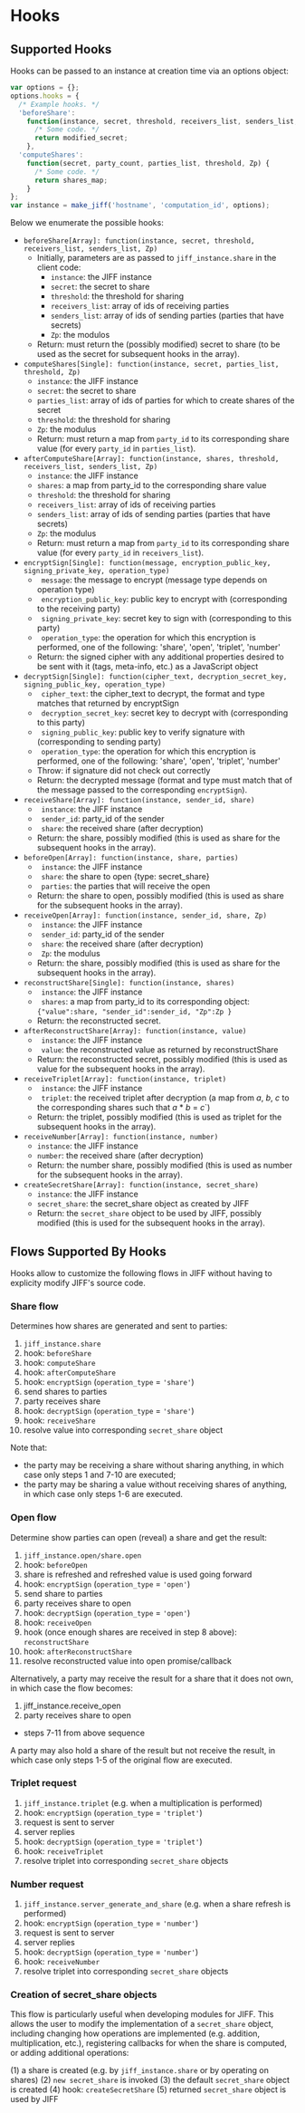 # Hooks

## Supported Hooks

Hooks can be passed to an instance at creation time via an options object:
```javascript
var options = {};
options.hooks = {
  /* Example hooks. */
  'beforeShare':
    function(instance, secret, threshold, receivers_list, senders_list, Zp) {
      /* Some code. */
      return modified_secret;
    },
  'computeShares':
    function(secret, party_count, parties_list, threshold, Zp) {
      /* Some code. */
      return shares_map;
    }
};
var instance = make_jiff('hostname', 'computation_id', options);
```

Below we enumerate the possible hooks:

* `beforeShare[Array]: function(instance, secret, threshold, receivers_list, senders_list, Zp)`
  * Initially, parameters are as passed to `jiff_instance.share` in the client code:
    * `instance`: the JIFF instance
    * `secret`: the secret to share
    * `threshold`: the threshold for sharing
    * `receivers_list`: array of ids of receiving parties
    * `senders_list`: array of ids of sending parties (parties that have secrets)
    * `Zp`: the modulos
  * Return: must return the (possibly modified) secret to share (to be used as the secret for subsequent hooks in the array).
* `computeShares[Single]: function(instance, secret, parties_list, threshold, Zp)`
    * `instance`: the JIFF instance
    * `secret`: the secret to share
    * `parties_list`: array of ids of parties for which to create shares of the secret
    * `threshold`: the threshold for sharing
    * `Zp`: the modulus
  * Return: must return a map from `party_id` to its corresponding share value (for every `party_id` in `parties_list`).
* `afterComputeShare[Array]: function(instance, shares, threshold, receivers_list, senders_list, Zp)`
    * `instance`: the JIFF instance
    * `shares`: a map from party_id to the corresponding share value
    * `threshold`: the threshold for sharing
    * `receivers_list`: array of ids of receiving parties
    * `senders_list`: array of ids of sending parties (parties that have secrets)
    * `Zp`: the modulus
  * Return: must return a map from `party_id` to its corresponding share value (for every `party_id` in `receivers_list`).
* `encryptSign[Single]: function(message, encryption_public_key, signing_private_key, operation_type)`
    * ` message`: the message to encrypt (message type depends on operation type)
    * ` encryption_public_key`: public key to encrypt with (corresponding to the receiving party)
    * ` signing_private_key`: secret key to sign with (corresponding to this party)
    * ` operation_type`: the operation for which this encryption is performed, one of the following: 'share', 'open', 'triplet', 'number'
  * Return: the signed cipher with any additional properties desired to be sent with it (tags, meta-info, etc.) as a JavaScript object
* `decryptSign[Single]: function(cipher_text, decryption_secret_key, signing_public_key, operation_type)`
    * ` cipher_text`: the cipher_text to decrypt, the format and type matches that returned by encryptSign
    * ` decryption_secret_key`: secret key to decrypt with (corresponding to this party)
    * ` signing_public_key`: public key to verify signature with (corresponding to sending party)
    * ` operation_type`: the operation for which this encryption is performed, one of the following: 'share', 'open', 'triplet', 'number'
  * Throw: if signature did not check out correctly
  * Return: the decrypted message (format and type must match that of the message passed to the corresponding `encryptSign`).
* `receiveShare[Array]: function(instance, sender_id, share)`
    * ` instance`: the JIFF instance
    * ` sender_id`: party_id of the sender
    * ` share`: the received share (after decryption)
  * Return: the share, possibly modified (this is used as share for the subsequent hooks in the array).
* `beforeOpen[Array]: function(instance, share, parties)`
    * ` instance`: the JIFF instance
    * ` share`: the share to open {type: secret_share}
    * ` parties`: the parties that will receive the open
  * Return: the share to open, possibly modified (this is used as share for the subsequent hooks in the array).
* `receiveOpen[Array]: function(instance, sender_id, share, Zp)`
    * ` instance`: the JIFF instance
    * ` sender_id`: party_id of the sender
    * ` share`: the received share (after decryption)
    * ` Zp`: the modulus
  * Return: the share, possibly modified (this is used as share for the subsequent hooks in the array).
* `reconstructShare[Single]: function(instance, shares)`
    * ` instance`: the JIFF instance
    * ` shares`: a map from party_id to its corresponding object: `{"value":share, "sender_id":sender_id, "Zp":Zp }`
  * Return: the reconstructed secret.
* `afterReconstructShare[Array]: function(instance, value)`
    * ` instance`: the JIFF instance
    * ` value`: the reconstructed value as returned by reconstructShare
  * Return: the reconstructed secret, possibly modified (this is used as value for the subsequent hooks in the array).
* `receiveTriplet[Array]: function(instance, triplet)`
    * ` instance`: the JIFF instance
    * ` triplet`: the received triplet after decryption (a map from *a*, *b*, *c* to the corresponding shares such that *a* * *b* = *c*`)
  * Return: the triplet, possibly modified (this is used as triplet for the subsequent hooks in the array).
* `receiveNumber[Array]: function(instance, number)`
    * `instance`: the JIFF instance
    * `number`: the received share (after decryption)
  * Return: the number share, possibly modified (this is used as number for the subsequent hooks in the array).
* `createSecretShare[Array]: function(instance, secret_share)`
    * `instance`: the JIFF instance
    * `secret_share`: the secret_share object as created by JIFF
  * Return: the `secret_share` object to be used by JIFF, possibly modified (this is used for the subsequent hooks in the array).

## Flows Supported By Hooks

Hooks allow to customize the following flows in JIFF without having to explicity modify JIFF's source code.

### Share flow

Determines how shares are generated and sent to parties:

1. `jiff_instance.share`
2. hook: `beforeShare`
3. hook: `computeShare`
4. hook: `afterComputeShare`
5. hook: `encryptSign` (`operation_type` = `'share'`)
6. send shares to parties
7. party receives share
8. hook: `decryptSign` (`operation_type` = `'share'`)
9. hook: `receiveShare`
10. resolve value into corresponding `secret_share` object

Note that:
* the party may be receiving a share without sharing anything, in which case only steps 1 and 7-10 are executed;
* the party may be sharing a value without receiving shares of anything, in which case only steps 1-6 are executed.

### Open flow

Determine show parties can open (reveal) a share and get the result:

1. `jiff_instance.open/share.open`
2. hook: `beforeOpen`
3. share is refreshed and refreshed value is used going forward
4. hook: `encryptSign` (`operation_type` = `'open'`)
5. send share to parties
6. party receives share to open
7. hook: `decryptSign` (`operation_type` = `'open'`)
8. hook: `receiveOpen`
9. hook (once enough shares are received in step 8 above): `reconstructShare`
10. hook: `afterReconstructShare`
11. resolve reconstructed value into open promise/callback

Alternatively, a party may receive the result for a share that it does not own, in which case the flow becomes:

1. jiff_instance.receive_open
6. party receives share to open
* steps 7-11 from above sequence

A party may also hold a share of the result but not receive the result, in which case only steps 1-5 of the original flow are executed.

### Triplet request

1. `jiff_instance.triplet` (e.g. when a multiplication is performed)
2. hook: `encryptSign` (`operation_type` = `'triplet'`)
3. request is sent to server
4. server replies
5. hook: `decryptSign` (`operation_type` = `'triplet'`)
6. hook: `receiveTriplet`
7. resolve triplet into corresponding `secret_share` objects

### Number request

1. `jiff_instance.server_generate_and_share` (e.g. when a share refresh is performed)
2. hook: `encryptSign` (`operation_type` = `'number'`)
3. request is sent to server
4. server replies
5. hook: `decryptSign` (`operation_type` = `'number'`)
6. hook: `receiveNumber`
7. resolve triplet into corresponding `secret_share` objects

### Creation of secret_share objects

This flow is particularly useful when developing modules for JIFF. This allows the user to modify the implementation of a `secret_share` object, including changing how operations are implemented (e.g. addition, multiplication, etc.), registering callbacks for when the share is computed, or adding additional operations:

(1) a share is created (e.g. by `jiff_instance.share` or by operating on shares)
(2) `new secret_share` is invoked
(3) the default `secret_share` object is created
(4) hook: `createSecretShare`
(5) returned `secret_share` object is used by JIFF
